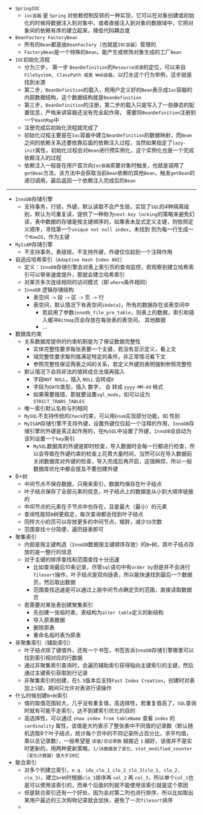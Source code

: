 - `SpringIOC` 
  - `ioc容器` 是 `Spring` 对依赖控制反转的一种实现，它可以在对象创建或初始化的时候将数据注入到对象中，或者直接注入到对象的数据域中，它把对象间的依赖有序的建立起来，降低代码耦合度
- `BeanFactory FactoryBean`
  - 所有的`Bean`都是由`BeanFactory`（也就是`IOC容器`）管理的
  - `FactoryBean`是一个特殊的`Bean`，能产生或修饰对象生成的工厂`Bean`
- `IOC`初始化流程
  - 分为三步， 第一步 `BeanDefinition`的`Resource资源`的定位，可以来自`FileSystem, ClassPath 或是 Web容器`，以打水这个行为举例，这步就是找到水源
  - 第二步，`BeanDefinition`的载入，把用户定义好的`Bean`表示成`Ioc`容器的内部数据结构，这个数据结构就是`BeanDefinition`
  - 第三步，`BeanDefinition`的注册，第二步的载入只是写入了一些静态的配置信息，严格来讲容器还没有完全起作用， 需要将`BeanDefinition`注册到一个`HashMap`中
  - 注册完成后初始化流程就完成了
  - 初始化过程主要是在`Ioc`容器中建立`BeanDefinition`的数据映射，而`Bean`之间的依赖关系还要依靠后面的依赖注入过程，当然如果指定了`lazy-init`属性，初始化过程会对`Bean`进行预实例化，这个实例化也是一个完成依赖注入的过程
  - 依赖注入一般是在用户首次向`Ioc容器`索要对象时触发，也就是调用了`getBean`方法，该方法中会获取当前`Bean`依赖的其他`Bean`，触发`getBean`的递归调用，最后返回一个依赖注入完成后的`Bean`



---

- `InnoDB`存储引擎
  - 支持事务，行锁，外键，默认读取不会产生锁，实现了`SQL`的4种隔离级别，默认为可重复读，提供了一种称为`next-key locking`的策略来避免幻读，表中数据的存储是按主键顺序的，如果表未显式定义主键，则依照定义顺序，寻找第一个`unique not null index`，未找到 则为每一行生成一个`RowID`，作为主键
- `MyIsAM`存储引擎
  - 不支持事务，表级锁，不支持外键，外键仅仅起到一个注释作用
- 自适应哈希索引（`Adaptive Hash Index AHI`）
    - 定义：`InnoDB`存储引擎会对表上索引页的查询监控，若观察到建立哈希索引可以带来速度提升，那就会建立哈希索引
    - 对某页多次连续相同的访问模式（即 `where`条件相同）
  - `InnoDB` 逻辑存储结构
      - 表空间 `->` 段 `->` 区 `->` 页 `->` 行
      - 表空间，默认情况下有表空间`ibdata1`，所有的数据存在该表空间中
          - 若启用了参数`innodb_file_pre_table`，则表上的数据，索引和插入缓冲`Bitmap`页会存放在每张表的表空间， 其他数据
          - ...
- 数据库约束
  - 关系数据库提供的约束机制是为了保证数据完整性
    - 实体完整性要求每张表要一个主键，若没有显示定义，看上文
    - 域完整性要求每列值满足特定的条件，非正常情况看下文
    - 参照完整性保证两表之间的关系，若定义外键则表明强制参照完整性
  - 默认情况下会将非法的值转成合法值再插入
    - 字段`NOT NULL`，插入 `NULL` 会转成`0`
    - 字段为`DATE`类型，插入 数字， 会 转成 `yyyy-MM-dd` 格式
    - 如果需要报错，那就要设置`sql_mode`，如可以设为`STRICT_TRANS_TABLES`
  - 唯一索引默认名称与列相同
  - `MySQL`不支持传统的`Check`约束，可以用`Enum`实现部分功能，如 性别
  - `MyISAM`存储引擎不支持外键，设置外键仅仅起一个注释的作用，`InnoDB`存储引擎的外键是真正起作用的，在`MySQL`中设置了外键，`InnoDB`会自动为该列设置一个`key`索引
    - `MySQL`数据库的外键是即时检查，导入数据时会每一行都进行检查，所以会导致在外键约束的检查上花费大量时间，当然可以在导入数据前关闭数据库对外键的检查，导入完成后再开启，这很麻烦，所以一般数据库优化中都会提及不要创建外键
- B+树
     - 中间节点不保存数据，只用来索引，数据均保存在叶子结点
     - 叶子结点保存了全部元素的信息，叶子结点上的数据是从小到大顺序链接的
     - 中间节点的元素在子节点中也存在，且是最大（最小）的元素
     - 查询性能较`B`树更稳定，每次查询都会找到叶子结点
     - 同样大小的页可以存放更多的中间节点，矮胖，减少`IO`次数
     - 范围查找十分简便，遍历链表即可
- 聚集索引
     - 内部是按主键构造（`InnoDB`数据按主键顺序存放）的`B+`树，其叶子结点存放的是一整行的信息
     - 对于主键的排序查找和范围查找十分迅速
          - 比如查询最后10条记录，尽管`sql`语句中有`order by`但是并不会进行`filesort`操作，叶子结点是双向链表，所以能快速找到最后一个数据页，然后取出数据
          - 范围查找迅速是可以通过上层中间节点确定页的范围，直接读取数据页
     - 若需要对某张表创建聚集索引
          - 先创建一张临时表，表结构为`alter table`定义的新结构
          - 导入原表数据
          - 删除原表
          - 重命名临时表为原表
- 非聚集索引（辅助索引）
     - 叶子结点除了键值外，还有一个书签，书签告诉`InnoDB`存储引擎哪里可以找到索引相对应的行数据 
     - 通过非聚集索引查询时，会遍历辅助索引获得指向主键索引的主键，然后通过主键索引获取到行记录
     - 非聚集索引的创建，在`5.5`版本后支持`Fast Index Creation`，创建时对表加上`S`锁，期间只允许对表进行读操作
- 什么时候创建`B+树`索引
     - 值的取值范围较大，几乎没有重复值，高选择性，若重复值高了，`SQL`查询时就有可能不走索引，达不到建索引优化的目的
     - 高选择性，可以通过 `show index from tableName` 查看 `index` 的 `cardinality` 属性，该值是大约表示了整张表中不同值的记录数（默认随机选取8个叶子结点，统计每个页中的不同记录所占百分比，求平均值，乘以总记录数），一般希望是 `该值/总记录数` 越接近 `1` 越好，该值并不是实时更新的，用两种更新策略，`1/16数据发了变化，stat_modified_counter（变化计数器）值大于20亿`
- 联合索引
     - 对多个列建立索引，`e.q. idx_clo_1_clo_2_clo_3(clo_1, clo_2, clo_3)`，建立`b+树`时根据`clo_1`排序再 `col_2` 再 `col_3`，所以单个`col_1`也是可以使用该索引的，而单个后面的列就不能使用该索引就是这个原因
     - 但是联合索引还有一个好处，因为会对第二列也进行排序，所以比如取出某用户最近的三次购物记录就会加快，避免了一次`filesort`排序
     - 